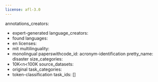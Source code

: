 ```yaml
---
license: afl-3.0
---
```

annotations_creators:
- expert-generated
language_creators:
- found
languages:
- en
licenses:
- mit
multilinguality:
- monolingual
paperswithcode_id: acronym-identification
pretty_name: disaster
size_categories:
- 10K<n<100K
source_datasets:
- original
task_categories:
- token-classification
task_ids: []